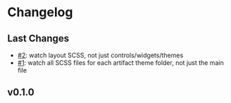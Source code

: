 # Changelog

## Last Changes

- [#2](https://github.com/LaxarJS/grunt-laxar-compass/issues/2): watch layout SCSS, not just controls/widgets/themes
- [#1](https://github.com/LaxarJS/grunt-laxar-compass/issues/1): watch all SCSS files for each artifact theme folder, not just the main file


## v0.1.0
